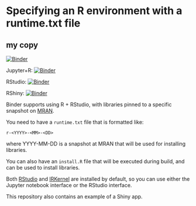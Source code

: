 # Specifying an R environment with a runtime.txt file
## my copy
[![Binder](https://mybinder.org/badge.svg)](https://mybinder.org/v2/gh/russ-white/r/master)

Jupyter+R: [![Binder](http://mybinder.org/badge.svg)](http://beta.mybinder.org/v2/gh/binder-examples/r/master?filepath=index.ipynb)

RStudio: [![Binder](http://mybinder.org/badge.svg)](http://beta.mybinder.org/v2/gh/binder-examples/r/master?urlpath=rstudio)

RShiny: [![Binder](http://mybinder.org/badge.svg)](http://beta.mybinder.org/v2/gh/binder-examples/r/master?urlpath=shiny/bus-dashboard/)

Binder supports using R + RStudio, with libraries pinned to a specific
snapshot on [MRAN](https://mran.microsoft.com/documents/rro/reproducibility).

You need to have a `runtime.txt` file that is formatted like:

```
r-<YYYY>-<MM>-<DD>
```

where YYYY-MM-DD is a snapshot at MRAN that will be used for installing
libraries.

You can also have an `install.R` file that will be executed during build,
and can be used to install libraries.

Both [RStudio](https://www.rstudio.com/) and [IRKernel](https://irkernel.github.io/)
are installed by default, so you can use either the Jupyter notebook interface or
the RStudio interface.

This repository also contains an example of a Shiny app.
